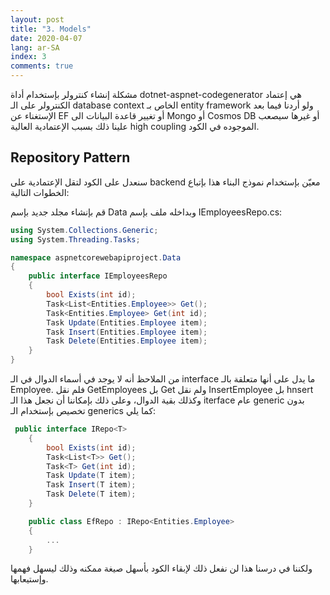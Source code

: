 ```yaml
---
layout: post
title: "3. Models"
date: 2020-04-07
lang: ar-SA
index: 3
comments: true
---
```


مشكلة إنشاء كنترولر بإستخدام أداة dotnet-aspnet-codegenerator هي إعتماد الكنترولر على الـ database context الخاص بـ entity framework ولو أردنا فيما بعد الإستغناء عن EF أو تغيير قاعدة البيانات الى Mongo أو Cosmos DB أو غيرها سيصعب علينا ذلك بسبب الإعتمادية العالية high coupling الموجوده في الكود.

## Repository Pattern

سنعدل على الكود لتقل الإعتمادية على backend  معيّن بإستخدام نموذج البناء هذا بإتباع الخطوات التالية:


قم بإنشاء مجلد جديد بإسم Data وبداخله ملف بإسم IEmployeesRepo.cs:

```csharp
using System.Collections.Generic;
using System.Threading.Tasks;

namespace aspnetcorewebapiproject.Data
{
    public interface IEmployeesRepo
    {
        bool Exists(int id);
        Task<List<Entities.Employee>> Get();
        Task<Entities.Employee> Get(int id);
        Task Update(Entities.Employee item);
        Task Insert(Entities.Employee item);
        Task Delete(Entities.Employee item);
    } 
}
```

من الملاحظ أنه لا يوجد في أسماء الدوال في الـ interface ما يدل على أنها متعلقة بالـ Employee. فلم نقل GetEmployees بل Get ولم نقل InsertEmployee بل hnsert وكذلك بقية الدوال، وعلى ذلك بإمكاننا أن نجعل هذا الـ iterface عام generic بدون تخصيص بإستخدام الـ generics كما يلي:

```csharp
 public interface IRepo<T>
    {
        bool Exists(int id);
        Task<List<T>> Get();
        Task<T> Get(int id);
        Task Update(T item);
        Task Insert(T item);
        Task Delete(T item);
    }     

    public class EfRepo : IRepo<Entities.Employee>
    {
        ...
    }
```

ولكننا في درسنا هذا لن نفعل ذلك لإبقاء الكود بأسهل صيغة ممكنه وذلك ليسهل فهمها وإستيعابها.

































<!--

الخدمة service التي سنقدمها تتعلق بالموظفين وكل ما يتغلق بالإضافة/ التعديل / الإستعلام عن بياناتهم. 

قاعدة البيانات المستخدمة هي Microsoft SQL Server والنسخة التي سنقوم بتحميلها SQL Server 2019 Developer وذلك من الرابط التالي:

[SQL Server 2019 Developer Edition](https://www.microsoft.com/en-us/sql-server/sql-server-downloads)

عند الإنتهاء من ثبيت البرنامج إحفظ النص الموجود في الـ `CONNECTION STRING` جانباً حيث سنحتاج اليه فيما بعد:

{% include image.html url="assets/files/article_02/sql-server-installation-config.png" border="1" %}

`Server=localhost;Database=master;Trusted_Connection=True;`

ولإدارة قاعدة البيانات هذه والتعامل معها سنستخدم `Azure Data Studio` والتي يمكن تحميلها من الرابط التالي:

[Azure Data Studio](https://docs.microsoft.com/en-us/sql/azure-data-studio/download-azure-data-studio)

بعد تنصيب هذه البرامج نقوم بإنشاء مجلد جديد بإسم `Entities` وبداخله ملف Employee.cs:

```csharp
using System;
using System.ComponentModel.DataAnnotations;

namespace aspnetcorewebapiproject.Entities
{
    public class Employee
    {
        [Key]
        public int Id { get; set; }

        [Required]
        [StringLength(100)]
        public string FirstName { get; set; }
        
        [Required]
        [StringLength(100)]
        public string LastName { get; set; }
        
        public bool IsManager { get; set; }
        
        [DataType(DataType.Date)]
        public DateTime EnrollmentDate { get; set; }
        
        public DateTime CreatedDate { get; set; }
    }
}
```

لإضافة Entity Framework ننفذ الأوامر التالية:

```bash
dotnet add package Microsoft.EntityFrameworkCore.SqlServer
dotnet add package Microsoft.EntityFrameworkCore.Design
dotnet add package Microsoft.EntityFrameworkCore.Tools
```

نقوم الآن بإنشاء database context للتعامل مع قاعدة البيانات. ننشئ أولاً مجلد جديد بإسم `DbContexts` وبداخله الملف `MainDbContext` ومحتواه:

ثم نضيف التالي في آخر الدالة `ConfigureServices` في ملف `Startup.cs`:

```csharp
services.AddDbContext<DbContexts.MainDbContext>(options => options.UseSqlServer(Configuration.GetConnectionString("MainDbContext")));
```

وفي ملف appsettings.json نضيف إعدادات الإتصال بقاعدة البيانت ConnectionStrings بإسم MainDbContext وهنا نستفيد من معلومات الإتصال بقاعدة البيانات التي نسخناها سابقاً ولكننا سنستبدل قاعدة البيانات `master` بـ `MainDb`:

```json
{
  "Logging": {
    "LogLevel": {
      "Default": "Information",
      "Microsoft": "Warning",
      "Microsoft.Hosting.Lifetime": "Information"
    }
  },
  "AllowedHosts": "*",
  "ConnectionStrings": {
    "MainDbContext": "Server=localhost;Database=MainDb;Trusted_Connection=True;"
  }    
}
```

نضيف الآن أدة dotnet-ef

```csharp
dotnet tool install --global dotnet-ef
```

نضيف أوامر التعديل على قاعدة البيانات:

```csharp
dotnet ef migrations add InitialCreate
```

نلاحظ إنه تم إنشاء مجلد جديد بإسم `Migrations` وبه الأوامر التي سيتم تنفيذها للتعديل على قاعدة البيانات. نقوم الآن بتنفيذ الأومر:

```csharp
dotnet ef database update
```

نستخدم الآن `Azure Data Studio` لرؤية التعديلات التي تم تنفيذها. من القائمة في اليسار نختار `Connection` ثم `New Connection`:

{% include image.html url="assets/files/article_02/ads-new-connection.png" border="1" %}

سنقوم بعد ذلك بتعبئة معلومات الإتصال فى النافذة الجديدة:

{% include image.html url="assets/files/article_02/ads-new-connection-details.png" border="1" %}

والمعلومات هذه تم أخذها من التالي:

```json
  "ConnectionStrings": {
    "MainDbContext": "Server=localhost;Database=MainDb;Trusted_Connection=True;"
  }   
```

نضغط بعد ذلك على زر `Connect` ثم يظهر لنا أنه تم إنشاء جدولين جديدين في قاعدة البيانات `Employees`:

{% include image.html url="assets/files/article_02/ads-maindb-created.png" border="1" %}

* `_EFMigrationsHistory` وتحتفظ بكل التغييرات التي تمت على قاعدة البيانات هذه من Entity Framework
* `Employees` الجدول الذي يقابل الـ `class Employee` الذي أنشأناه في الكود

بإمكاننا أن نرى أن جدول `Employees` خالي ولم يتم تعبئته بالبيانات:

{% include image.html url="assets/files/article_02/ads-employees-select-top-1000.png" border="1" %}

### إضافة كنترولر جديد EmployeesController

سنستفيد من أداة الـ dotnet في توليد generate كنترولر جديد بإسم EmployeesController. وللقيام بذلك علينا أولاً إضافة الخاصية لهذه الأداة بتنفيذ الأوامر التالي:

```bash
dotnet add package Microsoft.VisualStudio.Web.CodeGeneration.Design
dotnet tool install --global dotnet-aspnet-codegenerator
```

والآن سنقوم بإنشاء الكنترولر الجديد:

```bash
dotnet aspnet-codegenerator controller -name EmployeesController -async -api -m Employee -dc MainDbContext -outDir Controllers
```

وفيما يلي تفصيل للأجزاء المختلفة للأمر السابق:

| الأمر | القيمة | الوصف|
|---:|---:|---:|
| _name_ | EmployeesController |  إسم الكنترولر المراد إنشاؤه |
| _async_ |   | جعل الأوامر غير متزامنه asynchronous |
| _api_ |   | لعدم إنشاء Views |
| _m_ | Employee | إسم الـ model الذي سيستخدم |
| _dc_ | MainDbContext | الـ database context المستخدم |
| _outDir_ | Controllers | المجلد الذي سيتم وضع الكنترولر فيه |

بإمكاننا أن نرى بأنه تم إنشاء ملف جديد بإسم EmployeesController.cs داخل المجلد Controllers:

{% include image.html url="assets/files/article_02/vs-new-employeescontroller.png" border="1" %}

نلاحظ أنه تم إنشاء الـ actions التالية:

| Verb | Url| الوصف|
|---:|---:|---:|
| GET | api/employees | لإسترجاع قائمة بجميع الموظفين |
| GET | api/employees/{id} | لإسترجاع معلومات موظف معين |
| PUT | api/employees/{id} | لتعديل معلومات موظف |
| POST | api/employees | لإضافة معلومات موظف جديد |
| DELETE | api/employees/{id} | لحذف معلومات موظف |

هتالك تعديل بسيط يستحسن القيام به على الملف EmployeesController.cs في السطر 86 للإعتماد على الـ concrete types وليس على نص hard coded:

```csharp
return CreatedAtAction("GetEmployee", new { id = employee.Id }, employee);
```

لتصبح:

```csharp
return CreatedAtAction(nameof(GetEmployee), new { id = employee.Id }, employee);
```

لنقم الآن ببناء المشروع ثم تشغيله:

```bash
dotnet build
dotnet run
```

## تجربة الكنترولر الجديد EmployeesController

سنستخد postman للقيام بذلك، ولكن أول ما نقوم به هو الذهاب الى File ثم Settings والتأكد من قيمة الإعداد التالي:

`SSL certificate verification = OFF`

{% include image.html url="assets/files/article_02/postman-disable-ssl-certificate-verification.png" border="1" %}

### إضافة معلومات موظف جديد

عند القيام بالتجربة نرى أن الـ Http Status Code المسترجع هو 201 Created أي أنه تم إنشاء معلومات موظف جديد بشكل صحيح:

{% include image.html url="assets/files/article_02/postman-post-employees.png" border="1" %}

قم بإضافة معلومات موظف جديد لنتمكن من تكملة باقي الإختبارات:

{% include image.html url="assets/files/article_02/postman-post-employees-additional-employee.png" border="1" %}

### إسترجاع معلومات جميع الموظفين

نرى أن الـ Http Status Code المسترجع هو 200 Ok أي أنه تم تنفيذ العملية بشكل صحيح:

{% include image.html url="assets/files/article_02/postman-get-all-employees.png" border="1" %}

### إسترجاع معلومات موظف معين

نرى أن الـ Http Status Code المسترجع هو 200 Ok أي أنه تم تنفيذ العملية بشكل صحيح:

{% include image.html url="assets/files/article_02/postman-get-specific-employee.png" border="1" %}

### تعديل معلومات موظف معين

نرى أن الـ Http Status Code المسترجع هو  204 No Content أي أنه تم تنفيذ العملية بشكل صحيح:

{% include image.html url="assets/files/article_02/postman-update-employee-info.png" border="1" %}

بإمكانك الإستعلام عن معلومات الموظف لتتأكد بأنه تم تعديل المعلومات:

`https://localhost:5001/api/employees/2`




### حذف معلومات موظف معين

نرى أن الـ Http Status Code المسترجع هو  200 Ok أي أنه تم تنفيذ العملية بشكل صحيح:

{% include image.html url="assets/files/article_02/postman-delete-employee-info.png" border="1" %}

بإمكانك الإستعلام عن معلومات الموظف لتتأكد بأنه تم فعلاً حذف المعلومات المتعلقة به:

{% include image.html url="assets/files/article_02/postman-get-specific-employee-after-deletion.png" border="1" %}

نرى أن الـ Http Status Code المسترجع هو  404 Not Found أي أنه لم يتم إيجاد الموظف بهذا الرقم وهذا صحيح.

-->